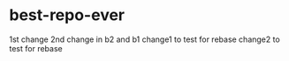 # best-repo-ever
1st change
2nd change in b2 and b1
change1 to test for rebase
change2 to test for rebase
